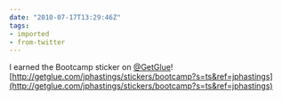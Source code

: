 ```yaml
---
date: "2010-07-17T13:29:46Z"
tags:
- imported
- from-twitter
---
```

I earned the Bootcamp sticker on [@GetGlue](/twitter/#/GetGlue)\! [http://getglue.com/jphastings/stickers/bootcamp?s=ts&ref=jphastings](http://getglue.com/jphastings/stickers/bootcamp?s=ts&ref=jphastings)
